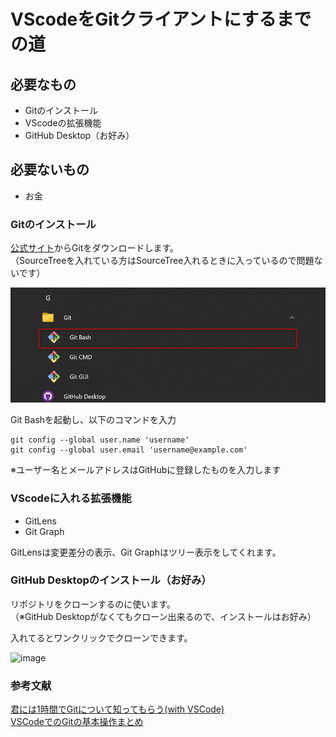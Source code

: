 # VScodeをGitクライアントにするまでの道

## 必要なもの

- Gitのインストール
- VScodeの拡張機能
- GitHub Desktop（お好み） 

## 必要ないもの

- お金

### Gitのインストール

[公式サイト](https://git-scm.com/)からGitをダウンロードします。  
（SourceTreeを入れている方はSourceTree入れるときに入っているので問題ないです）


![image](2022-09-01_13h48_21.png)

Git Bashを起動し、以下のコマンドを入力

```
git config --global user.name 'username'
git config --global user.email 'username@example.com'
```
※ユーザー名とメールアドレスはGitHubに登録したものを入力します

### VScodeに入れる拡張機能

- GitLens
- Git Graph

GitLensは変更差分の表示、Git Graphはツリー表示をしてくれます。

### GitHub Desktopのインストール（お好み）

リポジトリをクローンするのに使います。  
（※GitHub Desktopがなくてもクローン出来るので、インストールはお好み）

入れてるとワンクリックでクローンできます。

![image](2022-09-01_14h06_24.png)

### 参考文献
[君には1時間でGitについて知ってもらう(with VSCode)](https://qiita.com/jesus_isao/items/63557eba36819faa4ad9)  
[VSCodeでのGitの基本操作まとめ](https://qiita.com/y-tsutsu/items/2ba96b16b220fb5913be)
